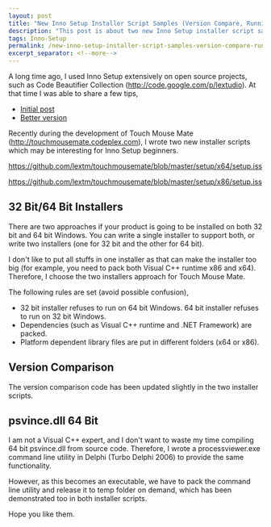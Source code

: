 ```yaml
---
layout: post
title: "New Inno Setup Installer Script Samples (Version Compare, Running Processes)"
description: "This post is about two new Inno Setup installer script samples."
tags: Inno-Setup
permalink: /new-inno-setup-installer-script-samples-version-compare-running-processes-112b407de77e
excerpt_separator: <!--more-->
---
```

A long time ago, I used Inno Setup extensively on open source projects, such as Code Beautifier Collection (http://code.google.com/p/lextudio). At that time I was able to share a few tips,

* [Initial post](/inno-setup-script-sample-for-version-comparison-d5ac8f776f1d)
* [Better version](/inno-setup-script-sample-for-version-comparison-advanced-version-c398d0ef18ad)

Recently during the development of Touch Mouse Mate (http://touchmousemate.codeplex.com), I wrote two new installer scripts which may be interesting for Inno Setup beginners.

https://github.com/lextm/touchmousemate/blob/master/setup/x64/setup.iss

https://github.com/lextm/touchmousemate/blob/master/setup/x86/setup.iss

<!--more-->
## 32 Bit/64 Bit Installers

There are two approaches if your product is going to be installed on both 32 bit and 64 bit Windows. You can write a single installer to support both, or write two installers (one for 32 bit and the other for 64 bit).

I don't like to put all stuffs in one installer as that can make the installer too big (for example, you need to pack both Visual C++ runtime x86 and x64). Therefore, I choose the two installers approach for Touch Mouse Mate.

The following rules are set (avoid possible confusion),

* 32 bit installer refuses to run on 64 bit Windows. 64 bit installer refuses to run on 32 bit Windows.
* Dependencies (such as Visual C++ runtime and .NET Framework) are packed.
* Platform dependent library files are put in different folders (x64 or x86).

## Version Comparison

The version comparison code has been updated slightly in the two installer scripts.

## psvince.dll 64 Bit

I am not a Visual C++ expert, and I don't want to waste my time compiling 64 bit psvince.dll from source code. Therefore, I wrote a processviewer.exe command line utility in Delphi (Turbo Delphi 2006) to provide the same functionality.

However, as this becomes an executable, we have to pack the command line utility and release it to temp folder on demand, which has been demonstrated too in both installer scripts.

Hope you like them.
